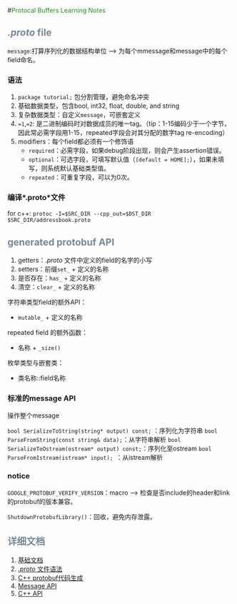 #<font color=#228B22 >Protocal Buffers Learning Notes </font>

## <font color=#778899 >*.proto* file </font>

`message`:打算序列化的数据结构单位 --> 为每个mmessage和message中的每个field命名。

### 语法
1. `package tutorial;` 包分割管理，避免命名冲突
2. 基础数据类型，包含bool, int32, float, double, and string
3. 复杂数据类型：自定义`message`，可嵌套定义
4. `=1`,`=2`: 是二进制编码时对数据成员的唯一tag。（tip：1-15编码少于一个字节，因此常必需字段用1-15，repeated字段会对其分配的数字tag re-encoding）
5. modifiers：每个field都必须有一个修饰语
   - `required`：必需字段，如果debug阶段出现，则会产生assertion错误。
   - `optional`：可选字段，可填写默认值（`[default = HOME];`），如果未填写，则系统默认基础类型值。
   - `repeated`：可重复字段，可以为0次。

### 编译*.proto*文件
for c++:
`protoc -I=$SRC_DIR --cpp_out=$DST_DIR $SRC_DIR/addressbook.proto`

## <font color=#778899 > generated protobuf API </font>
1. getters：*.proto* 文件中定义的field的名字的小写
2. setters：前缀`set_` + 定义的名称
3. 是否存在：`has_` + 定义的名称
4. 清空：`clear_` + 定义的名称

字符串类型field的额外API：

   - `mutable_` + 定义的名称

repeated field 的额外函数：

   - 名称 + `_size()`

枚举类型与嵌套类：

   - 类名称::field名称

### 标准的message API   
 操作整个message
 
`bool SerializeToString(string* output) const;` ：序列化为字符串
`bool ParseFromString(const string& data);`：从字符串解析
`bool SerializeToOstream(ostream* output) const;`：序列化至ostream
`bool ParseFromIstream(istream* input); `：从istream解析

### notice
`GOOGLE_PROTOBUF_VERIFY_VERSION`：macro --> 检查是否include的header和link的protobuf的版本兼容。

`ShutdownProtobufLibrary()`：回收，避免内存泄露。

## <font color=#778899 > 详细文档 </font>
1. [基础文档](https://developers.google.com/protocol-buffers/docs/cpptutorial)
2. [*.proto* 文件语法](https://developers.google.com/protocol-buffers/docs/proto)
3. [C++ protobuf代码生成](https://developers.google.com/protocol-buffers/docs/reference/cpp-generated)
4. [Message API](https://developers.google.com/protocol-buffers/docs/reference/cpp/google.protobuf.message#Message)
5. [C++ API](https://developers.google.com/protocol-buffers/docs/reference/cpp/)

   
   
   
   
   
   
   
   
   
   
   
   
   
   
   
   
   
   
   
   
   
   
   
   
   
   
   
   
   
   
   
   
   
   
   
   
   
   
   
   
   